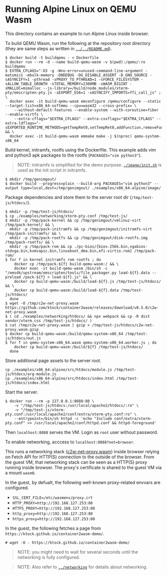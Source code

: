 # Running Alpine Linux on QEMU Wasm

This directory contains an example to run Alpine Linux inside browser.

To build QEMU Wasm, run the following at the repository root directory (they are same steps as written in [`../../README.md`](../../README.md)).

```
$ docker build -t buildqemu - < Dockerfile
$ docker run --rm -d --name build-qemu-wasm -v $(pwd):/qemu/:ro buildqemu
$ EXTRA_CFLAGS="-O3 -g -Wno-error=unused-command-line-argument -matomics -mbulk-memory -DNDEBUG -DG_DISABLE_ASSERT -D_GNU_SOURCE -sASYNCIFY=1 -pthread -sPROXY_TO_PTHREAD=1 -sFORCE_FILESYSTEM -sALLOW_TABLE_GROWTH -sTOTAL_MEMORY=2300MB -sWASM_BIGINT -sMALLOC=mimalloc --js-library=/build/node_modules/xterm-pty/emscripten-pty.js -sEXPORT_ES6=1 -sASYNCIFY_IMPORTS=ffi_call_js" ; \
  docker exec -it build-qemu-wasm emconfigure /qemu/configure --static --target-list=x86_64-softmmu --cpu=wasm32 --cross-prefix= \
    --without-default-features --enable-system --with-coroutine=fiber --enable-virtfs \
    --extra-cflags="$EXTRA_CFLAGS" --extra-cxxflags="$EXTRA_CFLAGS" --extra-ldflags="-sEXPORTED_RUNTIME_METHODS=getTempRet0,setTempRet0,addFunction,removeFunction,TTY,FS" && \
  docker exec -it build-qemu-wasm emmake make -j $(nproc) qemu-system-x86_64
```

Build kernel, initramfs, rootfs using the Dockerfile.
This example adds vim and python3 apk packages to the rootfs (`PACKAGES="vim python3"`).

> NOTE: initramfs is simplified for the demo purpose. [`./image/init.sh`](./image/init.sh) is used as the init script in initramfs.

```
$ mkdir /tmp/genimgout/
$ docker build --progress=plain --build-arg PACKAGES="vim python3" --output type=local,dest=/tmp/genimgout/ ./examples/x86_64-alpine/image/
```

Package dependencies and store them to the server root dir (`/tmp/test-js/htdocs/`).

```
$ mkdir -p /tmp/test-js/htdocs/
$ cp ./examples/networking/xterm-pty.conf /tmp/test-js/
$ mkdir -p /tmp/pack-kernel && cp /tmp/genimgout/vmlinuz-virt /tmp/pack-kernel/ && \
  mkdir -p /tmp/pack-initramfs && cp /tmp/genimgout/initramfs-virt /tmp/pack-initramfs/ && \
  mkdir -p /tmp/pack-rootfs && cp /tmp/genimgout/disk-rootfs.img /tmp/pack-rootfs/ && \
  mkdir -p /tmp/pack-rom && cp ./pc-bios/{bios-256k.bin,vgabios-stdvga.bin,kvmvapic.bin,linuxboot_dma.bin,efi-virtio.rom} /tmp/pack-rom/
$ for f in kernel initramfs rom rootfs ; do
    docker cp /tmp/pack-${f} build-qemu-wasm:/ && \
    docker exec -it build-qemu-wasm /bin/sh -c "/emsdk/upstream/emscripten/tools/file_packager.py load-${f}.data --preload /pack-${f} > load-${f}.js" && \
    docker cp build-qemu-wasm:/build/load-${f}.js /tmp/test-js/htdocs/ && \
    docker cp build-qemu-wasm:/build/load-${f}.data /tmp/test-js/htdocs/
  done
$ wget -O /tmp/c2w-net-proxy.wasm https://github.com/ktock/container2wasm/releases/download/v0.5.0/c2w-net-proxy.wasm
$ ( cd ./examples/networking/htdocs/ && npx webpack && cp -R dist vendor/xterm.css /tmp/test-js/htdocs/ )
$ cat /tmp/c2w-net-proxy.wasm | gzip > /tmp/test-js/htdocs/c2w-net-proxy.wasm.gzip
$ docker cp build-qemu-wasm:/build/qemu-system-x86_64 /tmp/test-js/htdocs/out.js
$ for f in qemu-system-x86_64.wasm qemu-system-x86_64.worker.js ; do
    docker cp build-qemu-wasm:/build/${f} /tmp/test-js/htdocs/
  done
```

Store additional page assets to the server root.

```
cp ./examples/x86_64-alpine/src/htdocs/module.js /tmp/test-js/htdocs/arg-module.js
cp ./examples/x86_64-alpine/src/htdocs/index.html /tmp/test-js/htdocs/index.html
```

Start the server.

```
$ docker run --rm -p 127.0.0.1:8088:80 \
    -v "/tmp/test-js/htdocs:/usr/local/apache2/htdocs/:ro" \
    -v "/tmp/test-js/xterm-pty.conf:/usr/local/apache2/conf/extra/xterm-pty.conf:ro" \
    --entrypoint=/bin/sh httpd -c 'echo "Include conf/extra/xterm-pty.conf" >> /usr/local/apache2/conf/httpd.conf && httpd-foreground'
```

Then `localhost:8088` serves the VM.
Login as `root` user without password.

To enable networking, acccess to `localhost:8088?net=browser`.

This runs a networking stack ([c2w-net-proxy.wasm](https://github.com/ktock/container2wasm/tree/da372f28342f73be1857e1ab5f67eae56280b021/extras/c2w-net-proxy)) inside browser relying on Fetch API for HTTP(S) connection to the outside of the browser.
From the guest VM, that networking stack can be seen as a HTTP(S) proxy running inside browser.
The proxy's certificate is shared to the guest VM via a mount `wasm0`.

In the guest, by defualt, the following well-known proxy-related envvars are configured.

- `SSL_CERT_FILE=/etc/wasmenv/proxy.crt`
- `HTTP_PROXY=http://192.168.127.253:80`
- `HTTPS_PROXY=http://192.168.127.253:80`
- `http_proxy=http://192.168.127.253:80`
- `https_proxy=http://192.168.127.253:80`

In the guest, the following fetches a page from `https://ktock.github.io/container2wasm-demo/`.

```
# wget -O - https://ktock.github.io/container2wasm-demo/
```

> NOTE: you might need to wait for several seconds until the networking is fully configured.

> NOTE: Also refer to [`../networking`](../networking) for details about networking.
